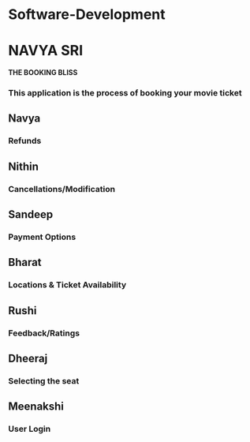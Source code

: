 # Software-Development
# NAVYA SRI
<b>THE BOOKING BLISS</b>
### This application is the process of booking your movie ticket
## Navya
### Refunds
## Nithin
### Cancellations/Modification
## Sandeep
### Payment Options
## Bharat
### Locations & Ticket Availability
## Rushi
### Feedback/Ratings
## Dheeraj
### Selecting the seat
## Meenakshi
### User Login
